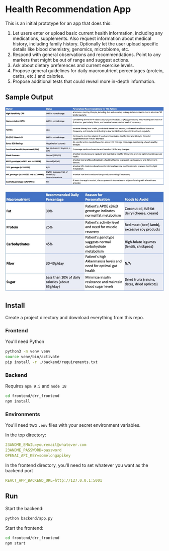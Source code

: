 # Health Recommendation App

This is an initial prototype for an app that does this:

1. Let users enter or upload basic current health information, including any medications, supplements.  Also request information about medical history, including family history. Optionally let the user upload specific details like blood chemistry, genomics, microbiome, etc. 
3. Respond with general observations and recommendations. Point to any markers that might be out of range and suggest actions.
4. Ask about dietary preferences and current exercise levels. 
5. Propose general guidelines for daily macronutrient percentages (protein, carbs, etc.) and calories.
6. Propose additional tests that could reveal more in-depth information.

## Sample Output

![A summary table personalized to this user](docs/images/patient_summary_genomics.jpg)

![Specific dietary recommendations](docs/images/diet_recommendations_avoid.jpg)

## Install

Create a project directory and download everything from this repo.


### Frontend

You'll need Python

```sh
python3 -m venv venv
source venv/bin/activate
pip install -r ./backend/requirements.txt
```


### Backend

Requires `npm 9.5` and `node 18`

```sh
cd frontend/drr_frontend
npm install
```

### Environments

You'll need two `.env` files with your secret environment variables.

In the top directory:
```yml
23ANDME_EMAIL=youremail@whatever.com
23ANDME_PASSWORD=password
OPENAI_API_KEY=somelongapikey
```

In the frontend directory, you'll need to set whatever you want as the backend port

```yml
REACT_APP_BACKEND_URL=http://127.0.0.1:5001
```


## Run

Start the backend:

```sh
python backend/app.py
```

Start the frontend:

```sh
cd frontend/drr_frontend
npm start
```


